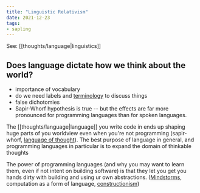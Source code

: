```yaml
---
title: "Linguistic Relativism"
date: 2021-12-23
tags:
- sapling
---
```


See: [[thoughts/language|linguistics]]

## Does language dictate how we think about the world?
- importance of vocabulary
- do we need labels and [terminology](thoughts/terminology.md) to discuss things
- false dichotomies
- Sapir-Whorf hypothesis is true -- but the effects are far more pronounced for programming languages than for spoken languages.

The [[thoughts/language|language]] you write code in ends up shaping huge parts of you worldview even when you're not programming (sapir-whorf, [language of thought](thoughts/language%20of%20thought.md)). The best purpose of language in general, and programming languages in particular is to expand the domain of thinkable thoughts

The power of programming languages (and why you may want to learn them, even if not intent on building software) is that they let you get you hands dirty with building and using ur own abstractions. ([Mindstorms](thoughts/Mindstorms.md), computation as a form of language, [constructionism](thoughts/constructionist.md))